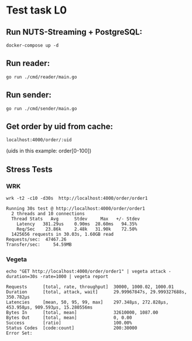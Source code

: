 # Test task L0
## Run NUTS-Streaming + PostgreSQL:
```
docker-compose up -d
```
## Run reader:
```
go run ./cmd/reader/main.go
```
## Run sender:
```
go run ./cmd/sender/main.go
```
## Get order by uid from cache:
```
localhost:4000/order/:uid
```
(uids in this example: order[0-100])

## Stress Tests
### WRK

```
wrk -t2 -c10 -d30s  http://localhost:4000/order/order1

Running 30s test @ http://localhost:4000/order/order1
  2 threads and 10 connections
  Thread Stats   Avg      Stdev     Max   +/- Stdev
    Latency   381.29us    0.90ms  28.60ms   94.35%
    Req/Sec    23.86k     2.48k   31.90k    72.50%
  1425656 requests in 30.03s, 1.60GB read
Requests/sec:  47467.26
Transfer/sec:     54.59MB
```

### Vegeta
```
echo "GET http://localhost:4000/order/order1" | vegeta attack -duration=30s -rate=1000 | vegeta report

Requests      [total, rate, throughput]  30000, 1000.02, 1000.01
Duration      [total, attack, wait]      29.99967847s, 29.999327688s, 350.782µs
Latencies     [mean, 50, 95, 99, max]    297.348µs, 272.828µs, 453.958µs, 909.593µs, 15.280556ms
Bytes In      [total, mean]              32610000, 1087.00
Bytes Out     [total, mean]              0, 0.00
Success       [ratio]                    100.00%
Status Codes  [code:count]               200:30000  
Error Set:
```